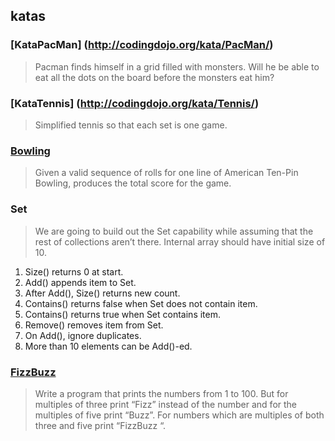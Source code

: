 ## katas

### [KataPacMan] (http://codingdojo.org/kata/PacMan/)

>Pacman finds himself in a grid filled with monsters. Will he be able to eat all the dots on the board before the monsters eat him?


### [KataTennis] (http://codingdojo.org/kata/Tennis/)

>Simplified tennis so that each set is one game.

### [Bowling](http://codingdojo.org/kata/Bowling/)

>Given a valid sequence of rolls for one line of American Ten-Pin Bowling, produces the total score for the game.

### Set

>We are going to build out the Set capability while assuming that the rest of collections aren’t there. Internal array should have initial size of 10.

1. Size() returns 0 at start.
2. Add() appends item to Set.
3. After Add(), Size() returns new count.
4. Contains() returns false when Set does not contain item.
5. Contains() returns true when Set contains item.
6. Remove() removes item from Set.
7. On Add(), ignore duplicates.
8. More than 10 elements can be Add()-ed.


### [FizzBuzz](http://codingdojo.org/kata/FizzBuzz/)

>Write a program that prints the numbers from 1 to 100. But for multiples of three print “Fizz” instead of the number and for the multiples of five print “Buzz”. For numbers which are multiples of both three and five print “FizzBuzz “.
